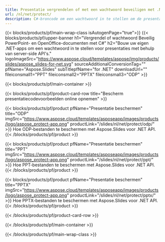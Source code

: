 ```yaml
---
title: Presentatie vergrendelen of met een wachtwoord beveiligen met .NET
url: /nl/net/protect/
description: C#-broncode om een ​​wachtwoord in te stellen om de presentatie te vergrendelen
---
```


{{< blocks/products/pf/main-wrap-class isAutogenPage="true">}}
{{< blocks/products/pf/upper-banner h1="Vergrendel of wachtwoord Beveilig PowerPoint- en OpenOffice-documenten met C#" h2="Bouw uw eigen .NET-apps om een ​​wachtwoord in te stellen voor presentaties met behulp van server-side API's." logoImageSrc="https://www.aspose.cloud/templates/aspose/img/products/slides/aspose_slides-for-net.svg" sourceAdditionalConversionTag="" pfName="Aspose.Slides" subTitlepfName="for .NET" downloadUrl="" fileiconsmall1="PPT" fileiconsmall2="PPTX" fileiconsmall3="ODP" >}}

{{< blocks/products/pf/main-container >}}

{{< blocks/products/pf/product-card-row title="Bescherm presentatiecodevoorbeelden online opnemen" >}}

{{< blocks/products/pf/product pfName="Presentatie beschermen" title="ODP" imgSrc="https://www.aspose.cloud/templates/asposeapp/images/products/logo/aspose_protect-app.png" productLink="/slides/nl/net/protect/odp/" >}}
Hoe ODP-bestanden te beschermen met Aspose.Slides voor .NET API.
{{< /blocks/products/pf/product >}}

{{< blocks/products/pf/product pfName="Presentatie beschermen" title="PPT" imgSrc="https://www.aspose.cloud/templates/asposeapp/images/products/logo/aspose_protect-app.png" productLink="/slides/nl/net/protect/ppt/" >}}
Hoe PPT-bestanden te beschermen met Aspose.Slides voor .NET API.
{{< /blocks/products/pf/product >}}

{{< blocks/products/pf/product pfName="Presentatie beschermen" title="PPTX" imgSrc="https://www.aspose.cloud/templates/asposeapp/images/products/logo/aspose_protect-app.png" productLink="/slides/nl/net/protect/pptx/" >}}
Hoe PPTX-bestanden te beschermen met Aspose.Slides voor .NET API.
{{< /blocks/products/pf/product >}}



{{< /blocks/products/pf/product-card-row >}}

{{< /blocks/products/pf/main-container >}}
    
{{< /blocks/products/pf/main-wrap-class >}}